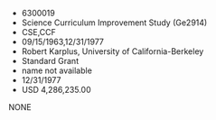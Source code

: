 * 6300019
* Science Curriculum Improvement Study (Ge2914)
* CSE,CCF
* 09/15/1963,12/31/1977
* Robert Karplus, University of California-Berkeley
* Standard Grant
*   name not available
* 12/31/1977
* USD 4,286,235.00

NONE